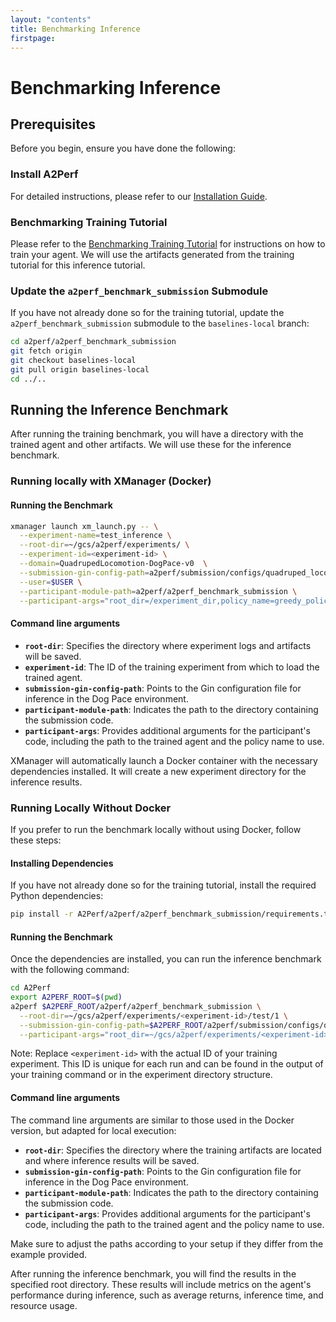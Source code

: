 ```yaml
---
layout: "contents"
title: Benchmarking Inference
firstpage:
---
```


# Benchmarking Inference

## Prerequisites

Before you begin, ensure you have done the following:

### Install A2Perf

For detailed instructions, please refer to
our [Installation Guide](../basic_usage.md#Installation).

### Benchmarking Training Tutorial

Please refer to the [Benchmarking Training Tutorial](training.md) for
instructions on how to train your agent. We will use the artifacts generated
from the training tutorial for this inference tutorial.

### Update the `a2perf_benchmark_submission` Submodule

If you have not already done so for the training tutorial, update
the `a2perf_benchmark_submission` submodule to the `baselines-local` branch:

```bash
cd a2perf/a2perf_benchmark_submission
git fetch origin
git checkout baselines-local
git pull origin baselines-local
cd ../..
```

## Running the Inference Benchmark

After running the training benchmark, you will have a directory with the trained
agent and other artifacts. We will use these for the inference benchmark.

### Running locally with XManager (Docker)

#### Running the Benchmark

```bash
xmanager launch xm_launch.py -- \
  --experiment-name=test_inference \
  --root-dir=~/gcs/a2perf/experiments/ \
  --experiment-id=<experiment-id> \
  --domain=QuadrupedLocomotion-DogPace-v0  \
  --submission-gin-config-path=a2perf/submission/configs/quadruped_locomotion/dog_pace/inference.gin \
  --user=$USER \
  --participant-module-path=a2perf/a2perf_benchmark_submission \
  --participant-args="root_dir=/experiment_dir,policy_name=greedy_policy"
```

#### Command line arguments

- **`root-dir`**: Specifies the directory where experiment logs and artifacts
  will be saved.
- **`experiment-id`**: The ID of the training experiment from which to load the
  trained agent.
- **`submission-gin-config-path`**: Points to the Gin configuration file for
  inference in the Dog Pace environment.
- **`participant-module-path`**: Indicates the path to the directory containing
  the submission code.
- **`participant-args`**: Provides additional arguments for the participant's
  code, including the path to the trained agent and the policy name to use.

XManager will automatically launch a Docker container with the necessary
dependencies installed. It will create a new experiment directory for the
inference results.

### Running Locally Without Docker

If you prefer to run the benchmark locally without using Docker, follow these
steps:

#### Installing Dependencies

If you have not already done so for the training tutorial, install the required
Python dependencies:

```bash
pip install -r A2Perf/a2perf/a2perf_benchmark_submission/requirements.txt
```

#### Running the Benchmark

Once the dependencies are installed, you can run the inference benchmark with
the following command:

```bash
cd A2Perf
export A2PERF_ROOT=$(pwd)
a2perf $A2PERF_ROOT/a2perf/a2perf_benchmark_submission \
  --root-dir=~/gcs/a2perf/experiments/<experiment-id>/test/1 \
  --submission-gin-config-path=$A2PERF_ROOT/a2perf/submission/configs/quadruped_locomotion/dog_pace/inference.gin \
  --participant-args="root_dir=~/gcs/a2perf/experiments/<experiment-id>/test/1,policy_name=greedy_policy"
```

Note: Replace `<experiment-id>` with the actual ID of your training experiment.
This ID is unique for each run and can be found in the output of your training
command or in the experiment directory structure.

#### Command line arguments

The command line arguments are similar to those used in the Docker version, but
adapted for local execution:

- **`root-dir`**: Specifies the directory where the training artifacts are
  located and where inference results will be saved.
- **`submission-gin-config-path`**: Points to the Gin configuration file for
  inference in the Dog Pace environment.
- **`participant-module-path`**: Indicates the path to the directory containing
  the submission code.
- **`participant-args`**: Provides additional arguments for the participant's
  code, including the path to the trained agent and the policy name to use.

Make sure to adjust the paths according to your setup if they differ from the
example provided.

After running the inference benchmark, you will find the results in the
specified
root directory. These results will include metrics on the agent's performance
during inference, such as average returns, inference time, and resource usage.
